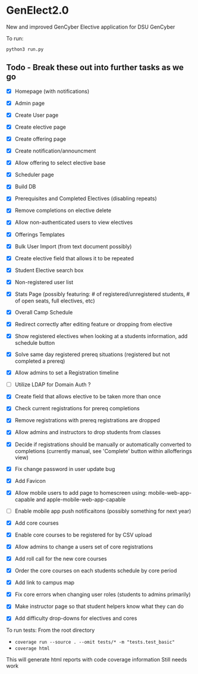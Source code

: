 # GenElect2.0
New and improved GenCyber Elective application for DSU GenCyber

To run:

`python3 run.py`

## Todo - Break these out into further tasks as we go 
- [X] Homepage (with notifications)
- [X] Admin page
- [X] Create User page
- [X] Create elective page
- [X] Create offering page
- [X] Create notification/announcment
- [X] Allow offering to select elective base
- [X] Scheduler page
- [X] Build DB
- [X] Prerequisites and Completed Electives (disabling repeats)
- [X] Remove completions on elective delete
- [X] Allow non-authenticated users to view electives
- [X] Offerings Templates
- [X] Bulk User Import (from text document possibly)
- [X] Create elective field that allows it to be repeated
- [X] Student Elective search box
- [X] Non-registered user list
- [X] Stats Page (possibly featuring: # of registered/unregistered students, # of open seats, full electives, etc)
- [X] Overall Camp Schedule
- [X] Redirect correctly after editing feature or dropping from elective
- [X] Show registered electives when looking at a students information, add schedule button
- [X] Solve same day registered prereq situations (registered but not completed a prereq)
- [X] Allow admins to set a Registration timeline
- [ ] Utilize LDAP for Domain Auth ?
- [X] Create field that allows elective to be taken more than once
- [X] Check current registrations for prereq completions
- [X] Remove registrations with prereq registrations are dropped
- [X] Allow admins and instructors to drop students from classes
- [X] Decide if registrations should be manually or automatically converted to completions (currently manual, see 'Complete' button within allofferings view)
- [X] Fix change password in user update bug
- [X] Add Favicon
- [X] Allow mobile users to add page to homescreen using: mobile-web-app-capable and apple-mobile-web-app-capable
- [ ] Enable mobile app push notificaitons (possibly something for next year)
- [X] Add core courses
- [X] Enable core courses to be registered for by CSV upload
- [X] Allow admins to change a users set of core registrations
- [X] Add roll call for the new core courses
- [X] Order the core courses on each students schedule by core period
- [X] Add link to campus map
- [X] Fix core errors when changing user roles (students to admins primarily)
- [X] Make instructor page so that student helpers know what they can do
- [X] Add difficulty drop-downs for electives and cores




To run tests:
From the root directory
- `coverage run --source . --omit tests/* -m "tests.test_basic"`
- `coverage html`

This will generate html reports with code coverage information
Still needs work